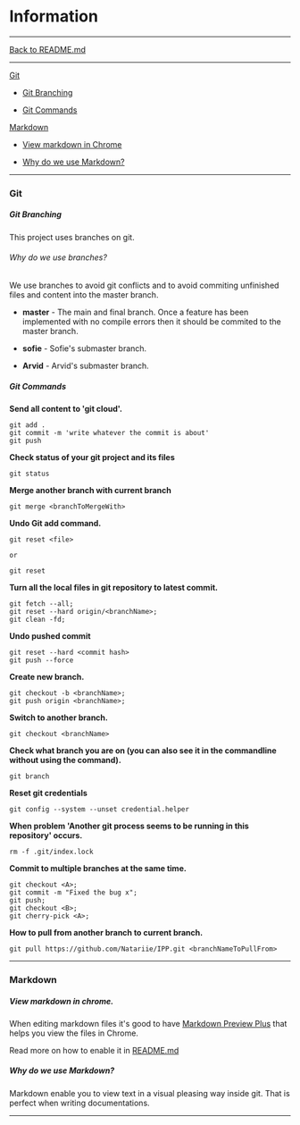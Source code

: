 # Information
___
[Back to README.md](README.md)
___

[Git](#git)

- [Git Branching](#git-branching)

- [Git Commands](#git-commands)

[Markdown](#markdown)

- [View markdown in Chrome](#view-markdown-in-chrome)

- [Why do we use Markdown?](#why-do-we-use-markdown)
___

### Git
##### Git Branching
This project uses branches on git.

###### Why do we use branches?
We use branches to avoid git conflicts and to avoid commiting unfinished files and content into the master branch.  

- **master** - The main and final branch. Once a feature has been implemented with no compile errors then it should be commited to the master branch.

- **sofie** - Sofie's submaster branch.

- **Arvid** - Arvid's submaster branch.

##### Git Commands
**Send all content to 'git cloud'.**
```
git add .
git commit -m 'write whatever the commit is about'
git push
```

**Check status of your git project and its files**
```
git status
```

**Merge another branch with current branch**
```
git merge <branchToMergeWith>
```

**Undo Git add command.**
```
git reset <file>

or

git reset
```

**Turn all the local files in git repository to latest commit.**
```
git fetch --all;
git reset --hard origin/<branchName>;
git clean -fd;
```

**Undo pushed commit**
```
git reset --hard <commit hash>
git push --force
```

**Create new branch.**
```
git checkout -b <branchName>;
git push origin <branchName>;
```

**Switch to another branch.**
```
git checkout <branchName>
```

**Check what branch you are on (you can also see it in the commandline without using the command).**
```
git branch
```

**Reset git credentials**
```
git config --system --unset credential.helper
```

**When problem 'Another git process seems to be running in this repository' occurs.**
```
rm -f .git/index.lock
```

**Commit to multiple branches at the same time.**
```
git checkout <A>;
git commit -m "Fixed the bug x";
git push;
git checkout <B>;
git cherry-pick <A>;
```

**How to pull from another branch to current branch.**
```
git pull https://github.com/Natariie/IPP.git <branchNameToPullFrom>
```
___

### Markdown
##### View markdown in chrome.
When editing markdown files it's good to have [Markdown Preview Plus](https://chrome.google.com/webstore/detail/markdown-preview-plus/febilkbfcbhebfnokafefeacimjdckgl?hl=en-GB) that helps you view the files in Chrome.

Read more on how to enable it in [README.md](../../README.md#reading-documentation-markdown-files-from-chrome)

##### Why do we use Markdown?
Markdown enable you to view text in a visual pleasing way inside git. That is perfect when writing documentations. 
___